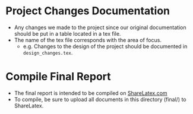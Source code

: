 # Project Changes Documentation
* Any changes we made to the project since our original documentation should be put in a table located in a tex file.
* The name of the tex file corresponds with the area of focus.
    * e.g. Changes to the design of the project should be documented in <code>design_changes.tex</code>.

# Compile Final Report
* The final report is intended to be compiled on [ShareLatex.com](http://www.sharelatex.com)
* To compile, be sure to upload all documents in this directory (final/) to ShareLatex.
